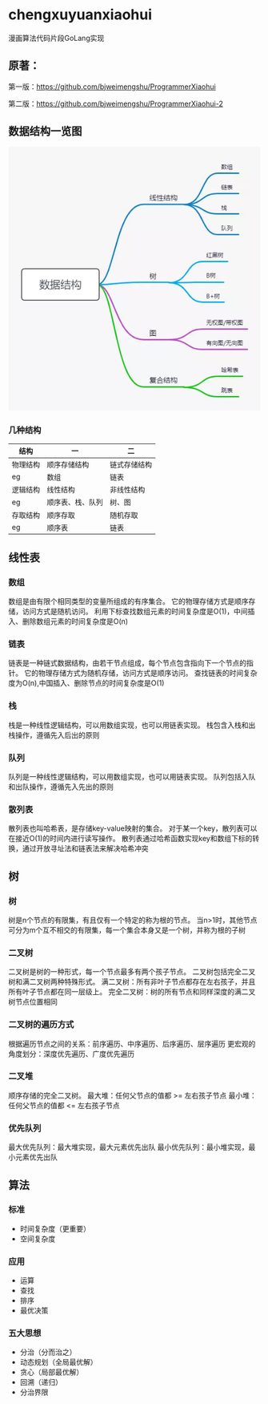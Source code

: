 # chengxuyuanxiaohui
漫画算法代码片段GoLang实现

## 原著：
第一版：https://github.com/bjweimengshu/ProgrammerXiaohui

第二版：https://github.com/bjweimengshu/ProgrammerXiaohui-2

## 数据结构一览图

![img.png](img.png)

### 几种结构
| 结构 | 一 | 二 | 
| --- | --- | --- |
| 物理结构 | 顺序存储结构 | 链式存储结构 | 
| eg | 数组 | 链表 |
| 逻辑结构 | 线性结构 | 非线性结构 |
| eg | 顺序表、栈、队列 |树、图 |
| 存取结构 | 顺序存取 | 随机存取 |
| eg | 顺序表 | 链表 |

## 线性表

### 数组
数组是由有限个相同类型的变量所组成的有序集合。
它的物理存储方式是顺序存储，访问方式是随机访问。
利用下标查找数组元素的时间复杂度是O(1)，中间插入、删除数组元素的时间复杂度是O(n)
### 链表
链表是一种链式数据结构，由若干节点组成，每个节点包含指向下一个节点的指针。
它的物理存储方式为随机存储，访问方式是顺序访问。
查找链表的时间复杂度为O(n),中国插入、删除节点的时间复杂度是O(1)
### 栈
栈是一种线性逻辑结构，可以用数组实现，也可以用链表实现。
栈包含入栈和出栈操作，遵循先入后出的原则
### 队列
队列是一种线性逻辑结构，可以用数组实现，也可以用链表实现。
队列包括入队和出队操作，遵循先入先出的原则
### 散列表
散列表也叫哈希表，是存储key-value映射的集合。
对于某一个key，散列表可以在接近O(1)的时间内进行读写操作。
散列表通过哈希函数实现key和数组下标的转换，通过开放寻址法和链表法来解决哈希冲突

## 树

### 树
树是n个节点的有限集，有且仅有一个特定的称为根的节点。
当n>1时，其他节点可分为m个互不相交的有限集，每一个集合本身又是一个树，并称为根的子树
### 二叉树
二叉树是树的一种形式，每一个节点最多有两个孩子节点。
二叉树包括完全二叉树和满二叉树两种特殊形式。
满二叉树：所有非叶子节点都存在左右孩子，并且所有叶子节点都在同一层级上。
完全二叉树：树的所有节点和同样深度的满二叉树节点位置相同
### 二叉树的遍历方式
根据遍历节点之间的关系：前序遍历、中序遍历、后序遍历、层序遍历
更宏观的角度划分：深度优先遍历、广度优先遍历
### 二叉堆
顺序存储的完全二叉树。
最大堆：任何父节点的值都 >= 左右孩子节点
最小堆：任何父节点的值都 <= 左右孩子节点
### 优先队列
最大优先队列：最大堆实现，最大元素优先出队
最小优先队列：最小堆实现，最小元素优先出队

## 算法

### 标准
- 时间复杂度（更重要） 
- 空间复杂度

### 应用
- 运算
- 查找
- 排序
- 最优决策

### 五大思想
- 分治（分而治之）
- 动态规划（全局最优解）
- 贪心（局部最优解）
- 回溯（递归）
- 分治界限